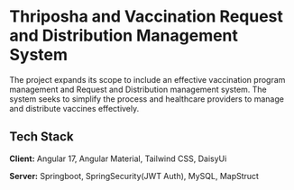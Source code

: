
# Thriposha and Vaccination Request and Distribution Management System

The project expands its scope to include an effective vaccination program management 
and Request and Distribution management system. The system seeks to simplify the process 
and healthcare providers to manage and distribute vaccines effectively.  


## Tech Stack

**Client:** Angular 17, Angular Material, Tailwind CSS, DaisyUi

**Server:** Springboot, SpringSecurity(JWT Auth), MySQL, MapStruct

